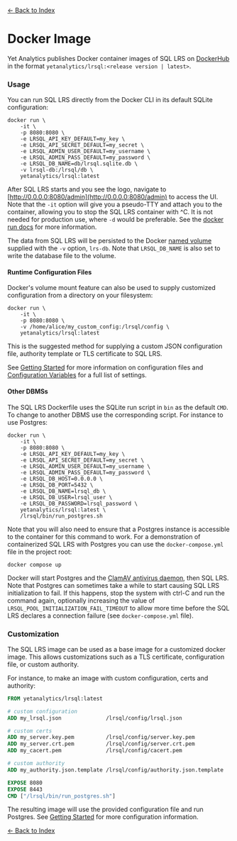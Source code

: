 [<- Back to Index](index.md)

# Docker Image

Yet Analytics publishes Docker container images of SQL LRS on [DockerHub](https://hub.docker.com/r/yetanalytics/lrsql) in the format `yetanalytics/lrsql:<release version | latest>`.

### Usage

You can run SQL LRS directly from the Docker CLI in its default SQLite configuration:

``` shell
docker run \
    -it \
    -p 8080:8080 \
    -e LRSQL_API_KEY_DEFAULT=my_key \
    -e LRSQL_API_SECRET_DEFAULT=my_secret \
    -e LRSQL_ADMIN_USER_DEFAULT=my_username \
    -e LRSQL_ADMIN_PASS_DEFAULT=my_password \
    -e LRSQL_DB_NAME=db/lrsql.sqlite.db \
    -v lrsql-db:/lrsql/db \
    yetanalytics/lrsql:latest
```

After SQL LRS starts and you see the logo, navigate to [http://0.0.0.0:8080/admin](http://0.0.0.0:8080/admin) to access the UI. Note that the `-it` option will give you a pseudo-TTY and attach you to the container, allowing you to stop the SQL LRS container with ^C. It is not needed for production use, where `-d` would be preferable. See the [docker run docs](https://docs.docker.com/engine/reference/commandline/run/) for more information.

The data from SQL LRS will be persisted to the Docker [named volume](https://docs.docker.com/engine/reference/run/#volume-shared-filesystems) supplied with the `-v` option, `lrs-db`. Note that `LRSQL_DB_NAME` is also set to write the database file to the volume.

#### Runtime Configuration Files

Docker's volume mount feature can also be used to supply customized configuration from a directory on your filesystem:

``` shell
docker run \
    -it \
    -p 8080:8080 \
    -v /home/alice/my_custom_config:/lrsql/config \
    yetanalytics/lrsql:latest
```

This is the suggested method for supplying a custom JSON configuration file, authority template or TLS certificate to SQL LRS.

See [Getting Started](startup.md) for more information on configuration files and [Configuration Variables](env_vars.md) for a full list of settings.

#### Other DBMSs

The SQL LRS Dockerfile uses the SQLite run script in `bin` as the default `CMD`. To change to another DBMS use the corresponding script. For instance to use Postgres:

``` shell
docker run \
    -it \
    -p 8080:8080 \
    -e LRSQL_API_KEY_DEFAULT=my_key \
    -e LRSQL_API_SECRET_DEFAULT=my_secret \
    -e LRSQL_ADMIN_USER_DEFAULT=my_username \
    -e LRSQL_ADMIN_PASS_DEFAULT=my_password \
    -e LRSQL_DB_HOST=0.0.0.0 \
    -e LRSQL_DB_PORT=5432 \
    -e LRSQL_DB_NAME=lrsql_db \
    -e LRSQL_DB_USER=lrsql_user \
    -e LRSQL_DB_PASSWORD=lrsql_password \
    yetanalytics/lrsql:latest \
    /lrsql/bin/run_postgres.sh
```

Note that you will also need to ensure that a Postgres instance is accessible to the container for this command to work. For a demonstration of containerized SQL LRS with Postgres you can use the `docker-compose.yml` file in the project root:

``` shell
docker compose up
```

Docker will start Postgres and the [ClamAV antivirus daemon](https://www.clamav.net/), then SQL LRS. Note that Postgres can sometimes take a while to start causing SQL LRS initialization to fail. If this happens, stop the system with ctrl-C and run the command again, optionally increasing the value of `LRSQL_POOL_INITIALIZATION_FAIL_TIMEOUT` to allow more time before the SQL LRS declares a connection failure (see `docker-compose.yml` file).

### Customization

The SQL LRS image can be used as a base image for a customized docker image. This allows customizations such as a TLS certificate, configuration file, or custom authority.

For instance, to make an image with custom configuration, certs and authority:

``` dockerfile
FROM yetanalytics/lrsql:latest

# custom configuration
ADD my_lrsql.json              /lrsql/config/lrsql.json

# custom certs
ADD my_server.key.pem          /lrsql/config/server.key.pem
ADD my_server.crt.pem          /lrsql/config/server.crt.pem
ADD my_cacert.pem              /lrsql/config/cacert.pem

# custom authority
ADD my_authority.json.template /lrsql/config/authority.json.template

EXPOSE 8080
EXPOSE 8443
CMD ["/lrsql/bin/run_postgres.sh"]
```

The resulting image will use the provided configuration file and run Postgres. See [Getting Started](startup.md) for more configuration information.

[<- Back to Index](index.md)
